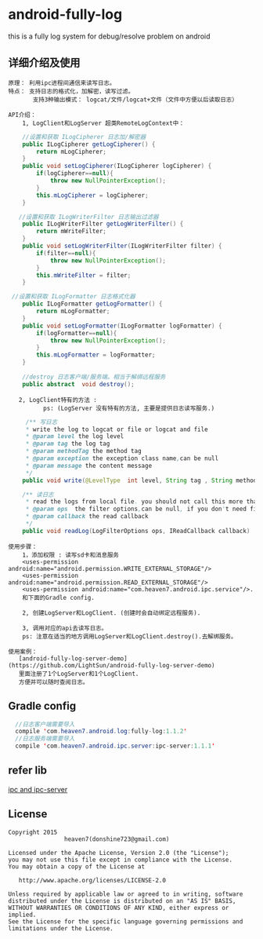 # android-fully-log
this is a fully log system for debug/resolve problem on android

##  详细介绍及使用
    原理： 利用ipc进程间通信来读写日志。
    特点： 支持日志的格式化，加解密，读写过滤。
           支持3种输出模式： logcat/文件/logcat+文件（文件中方便以后读取日志） 
    
    API介绍：
        1, LogClient和LogServer 超类RemoteLogContext中：
``` java
    //设置和获取 ILogCipherer 日志加/解密器
    public ILogCipherer getLogCipherer() {
        return mLogCipherer;
    }
    public void setLogCipherer(ILogCipherer logCipherer) {
        if(logCipherer==null){
            throw new NullPointerException();
        }
        this.mLogCipherer = logCipherer;
    }

   //设置和获取 ILogWriterFilter 日志输出过滤器
    public ILogWriterFilter getLogWriterFilter() {
        return mWriteFilter;
    }
    public void setLogWriterFilter(ILogWriterFilter filter) {
        if(filter==null){
            throw new NullPointerException();
        }
        this.mWriteFilter = filter;
    }

 //设置和获取 ILogFormatter 日志格式化器
    public ILogFormatter getLogFormatter() {
        return mLogFormatter;
    }
    public void setLogFormatter(ILogFormatter logFormatter) {
        if(logFormatter==null){
            throw new NullPointerException();
        }
        this.mLogFormatter = logFormatter;
    }
    
    //destroy 日志客户端/服务端。相当于解绑远程服务
    public abstract  void destroy();

``` 
       2, LogClient特有的方法 :
              ps: (LogServer 没有特有的方法, 主要是提供日志读写服务.)
``` java
     /** 写日志
     * write the log to logcat or file or logcat and file
     * @param level the log level
     * @param tag the log tag
     * @param methodTag the method tag
     * @param exception the exception class name,can be null
     * @param message the content message
     */
    public void write(@LevelType  int level, String tag , String methodTag, String exception ,String message)
``` 
         
``` java         
    /** 读日志
     * read the logs from local file. you should not call this more than once until it callback.
     * @param ops  the filter options,can be null, if you don't need fiter log (日志过滤器选项)
     * @param callback the read callback
     */
    public void readLog(LogFilterOptions ops, IReadCallback callback)
```  
    使用步骤：
        1，添加权限 : 读写sd卡和消息服务
        <uses-permission android:name="android.permission.WRITE_EXTERNAL_STORAGE"/>
        <uses-permission android:name="android.permission.READ_EXTERNAL_STORAGE"/>
        <uses-permission android:name="com.heaven7.android.ipc.service"/>. 
        和下面的Gradle config.
        
        2, 创建LogServer和LogClient. (创建时会自动绑定远程服务).
        
        3, 调用对应的api去读写日志。
        ps: 注意在适当的地方调用LogServer和LogClient.destroy().去解绑服务。
        
    使用案例：
       [android-fully-log-server-demo](https://github.com/LightSun/android-fully-log-server-demo)
       里面注册了1个LogServer和1个LogClient.
       方便并可以随时查阅日志。
        
## Gradle config    
``` java 
  //日志客户端需要导入
  compile 'com.heaven7.android.log:fully-log:1.1.2'
  //日志服务端需要导入
  compile 'com.heaven7.android.ipc.server:ipc-server:1.1.1'
``` 

## refer lib
[ipc and ipc-server](https://github.com/LightSun/android-common-util-light)


## License

    Copyright 2015   
                    heaven7(donshine723@gmail.com)

    Licensed under the Apache License, Version 2.0 (the "License");
    you may not use this file except in compliance with the License.
    You may obtain a copy of the License at

       http://www.apache.org/licenses/LICENSE-2.0

    Unless required by applicable law or agreed to in writing, software
    distributed under the License is distributed on an "AS IS" BASIS,
    WITHOUT WARRANTIES OR CONDITIONS OF ANY KIND, either express or implied.
    See the License for the specific language governing permissions and
    limitations under the License.
